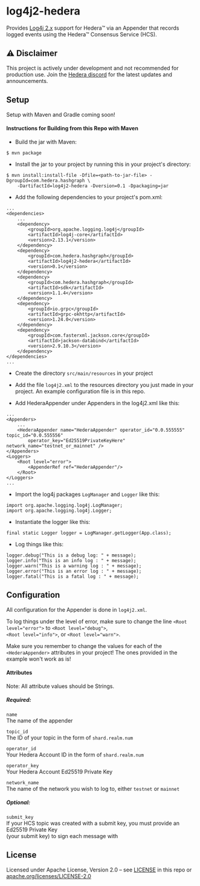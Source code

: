 # log4j2-hedera
Provides [Log4j 2.x] support for Hedera™ via an Appender that records logged events using the Hedera™ Consensus Service (HCS).

[Log4j 2.x]: https://logging.apache.org/log4j/2.x/

## ⚠️ Disclaimer

This project is actively under development and not recommended for production use. 
Join the [Hedera discord](https://hedera.com/discord) for the latest updates and announcements.

## Setup

Setup with Maven and Gradle coming soon!

#### Instructions for Building from this Repo with Maven

* Build the jar with Maven:
```
$ mvn package
```


* Install the jar to your project by running this in your project's directory:
```
$ mvn install:install-file -Dfile=<path-to-jar-file> -DgroupId=com.hedera.hashgraph \
    -DartifactId=log4j2-hedera -Dversion=0.1 -Dpackaging=jar
```


* Add the following dependencies to your project's pom.xml:
```
...
<dependencies>
    ...
    <dependency>
        <groupId>org.apache.logging.log4j</groupId>
        <artifactId>log4j-core</artifactId>
        <version>2.13.1</version>
    </dependency>
    <dependency>
        <groupId>com.hedera.hashgraph</groupId>
        <artifactId>log4j2-hedera</artifactId>
        <version>0.1</version>
    </dependency>
    <dependency>
        <groupId>com.hedera.hashgraph</groupId>
        <artifactId>sdk</artifactId>
        <version>1.1.4</version>
    </dependency>
    <dependency>
        <groupId>io.grpc</groupId>
        <artifactId>grpc-okhttp</artifactId>
        <version>1.24.0</version>
    </dependency>
    <dependency>
        <groupId>com.fasterxml.jackson.core</groupId>
        <artifactId>jackson-databind</artifactId>
        <version>2.9.10.3</version>
    </dependency>
</dependencies>
...
```


* Create the directory `src/main/resources` in your project


* Add the file `log4j2.xml` to the resources directory you just made in your project.  An example configuration file is in this repo.


* Add HederaAppender under Appenders in the log4j2.xml like this:
```
...
<Appenders>
    ...
    <HederaAppender name="HederaAppender" operator_id="0.0.555555" topic_id="0.0.555556" 
        operator_key="Ed25519PrivateKeyHere" network_name="testnet_or_mainnet" />
</Appenders>
<Loggers>
    <Root level="error">
        <AppenderRef ref="HederaAppender"/>
    </Root>
</Loggers>
...
```


* Import the log4j packages `LogManager` and `Logger` like this:
```
import org.apache.logging.log4j.LogManager;
import org.apache.logging.log4j.Logger;
```


* Instantiate the logger like this:
```
final static Logger logger = LogManager.getLogger(App.class);
```


* Log things like this:
```
logger.debug("This is a debug log: " + message);
logger.info("This is an info log : " + message);
logger.warn("This is a warning log : " + message);
logger.error("This is an error log : " + message);
logger.fatal("This is a fatal log : " + message);
```

## Configuration

All configuration for the Appender is done in `log4j2.xml`.

To log things under the level of error, make sure to change the line `<Root level="error">` to `<Root level="debug">`,\
`<Root level="info">`, or `<Root level="warn">`.

Make sure you remember to change the values for each of the `<HederaAppender>` attributes in your project!  The ones provided in the example won't work as is!

#### Attributes

Note: All attribute values should be Strings.

##### Required:

```name```\
The name of the appender

```topic_id```\
The ID of your topic in the form of `shard.realm.num`

```operator_id```\
Your Hedera Account ID in the form of `shard.realm.num`

```operator_key```\
Your Hedera Account Ed25519 Private Key

```network_name```\
The name of the network you wish to log to, either `testnet` or `mainnet`

##### Optional:

```submit_key```\
If your HCS topic was created with a submit key, you must provide an Ed25519 Private Key\
(your submit key) to sign each message with

## License

Licensed under Apache License,
Version 2.0 – see [LICENSE](LICENSE) in this repo
or [apache.org/licenses/LICENSE-2.0](http://www.apache.org/licenses/LICENSE-2.0)
